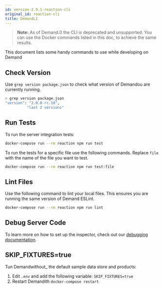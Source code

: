 ```yaml
---
id: version-2.9.1-reaction-cli
original_id: reaction-cli
title: DemandLI
---
```


> **Note:** As of Demand.0 the CLI is deprecated and unsupported. You can use the Docker commands listed in this doc, to achieve the same results.

This document lists some handy commands to use while developing on Demand

## Check Version

Use `grep version package.json` to check what version of Demandou are currently running.

```sh
> grep version package.json
"version": "2.0.0-rc.10",
          "last 2 versions"
```

## Run Tests

To run the server integration tests:

```sh
docker-compose run --rm reaction npm run test
```

To run the tests for a specific file use the following commands. Replace `file` with the name of the file you want to test.

```sh
docker-compose run --rm reaction npm run test:file
```

## Lint Files

Use the following command to lint your local files. This ensures you are running the same version of Demand ESLint.

```sh
docker-compose run --rm reaction npm run lint
```

## Debug Server Code

To learn more on how to set up the inspector, check out our [debugging documentation](testing-debugging-server-code.md).

## SKIP_FIXTURES=true

Tun Demandwithout_ the default sample data store and products:
1. Edit `.env` and add the following variable: `SKIP_FIXTURES=true`
2. Restart Demandith `docker-compose restart`
